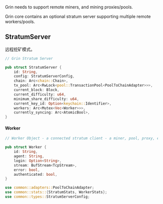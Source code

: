 Grin needs to support remote miners, and mining proxies/pools.

Grin core contains an optional stratum server supporting multiple remote workers/pools.

## StratumServer

远程挖矿模式。

```rust
// Grin Stratum Server

pub struct StratumServer {
    id: String,
    config: StratumServerConfig,
    chain: Arc<chain::Chain>,
    tx_pool: Arc<RwLock<pool::TransactionPool<PoolToChainAdapter>>>,
    current_block: Block,
    current_difficulty: u64,
    minimum_share_difficulty: u64,
    current_key_id: Option<keychain::Identifier>,
    workers: Arc<Mutex<Vec<Worker>>>,
    currently_syncing: Arc<AtomicBool>,
}
```

#### Worker

```rust
// Worker Object - a connected stratum client - a miner, pool, proxy, etc...

pub struct Worker {
    id: String,
    agent: String,
    login: Option<String>,
    stream: BufStream<TcpStream>,
    error: bool,
    authenticated: bool,
}
```

```rust
use common::adapters::PoolToChainAdapter;
use common::stats::{StratumStats, WorkerStats};
use common::types::StratumServerConfig;
```



